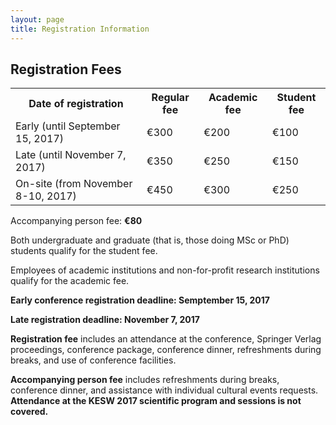 ```yaml
---
layout: page
title: Registration Information
---
```


## Registration Fees

<table>
    <tr><th>Date of registration</th><th>Regular fee</th><th>Academic fee</th><th>Student fee</th></tr>
    <tr><td>Early (until September 15, 2017)</td><td>€300</td><td>€200</td><td>€100</td></tr>
    <tr><td>Late (until November 7, 2017)</td><td>€350</td><td>€250</td><td>€150</td></tr>
    <tr><td>On-site (from November 8-10, 2017)</td><td>€450</td><td>€300</td><td>€250</td></tr>
</table>

Accompanying person fee: **€80**

<p class="text-justify">
    Both undergraduate and graduate (that is, those doing MSc or PhD) students qualify for the 
    student fee.
</p>

<p class="text-justify">
    Employees of academic institutions and non-for-profit research institutions qualify for the 
    academic fee.
</p>

**Early conference registration deadline: Semptember 15, 2017**

**Late registration deadline: November 7, 2017**

<p class="text-justify">
    <b>Registration fee</b> includes an attendance at the conference, Springer Verlag proceedings, 
    conference package, conference dinner, refreshments during breaks, and use of conference facilities.
</p>

<p class="text-justify">
    <b>Accompanying person fee</b> includes refreshments during breaks, conference dinner, and 
    assistance with individual cultural events requests. <b>Attendance at the KESW 2017 scientific 
    program and sessions is not covered.</b>
</p>

